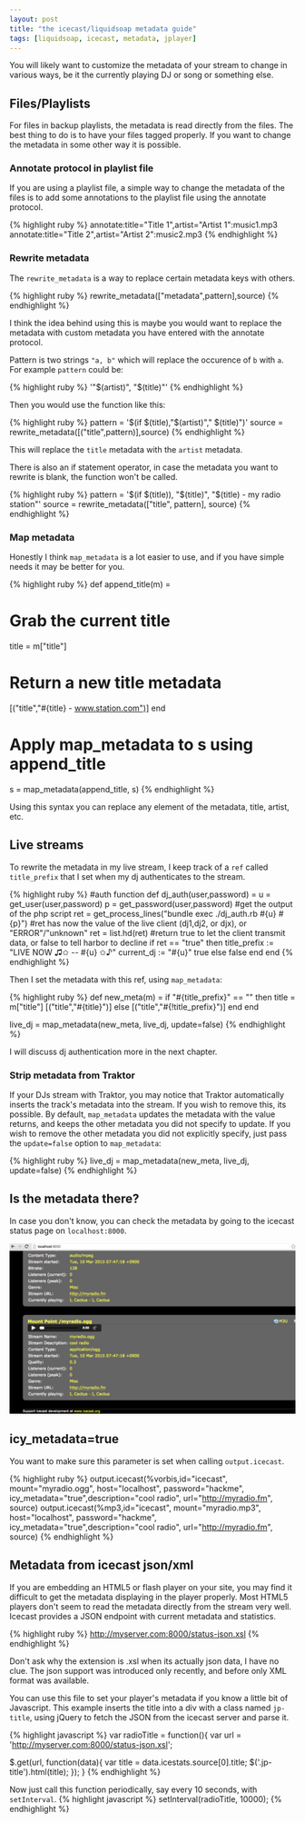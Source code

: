 ```yaml
---
layout: post
title: "the icecast/liquidsoap metadata guide"
tags: [liquidsoap, icecast, metadata, jplayer]
---
```


You will likely want to customize the metadata of your stream to change in various ways, be it
the currently playing DJ or song or something else.

## Files/Playlists

For files in backup playlists, the metadata is read directly from the files. The best thing to do is to have your files tagged properly. If you want to change the metadata in some other way it is possible.

### Annotate protocol in playlist file
If you are using a playlist file, a simple way to change the metadata of the files is to add some annotations to the playlist file using the annotate protocol.

{% highlight ruby %}
annotate:title="Title 1",artist="Artist 1":music1.mp3
annotate:title="Title 2",artist="Artist 2":music2.mp3
{% endhighlight %}

### Rewrite metadata

The `rewrite_metadata` is a way to replace certain metadata keys with others.

{% highlight ruby %}
rewrite_metadata(["metadata",pattern],source)
{% endhighlight %}

I think the idea behind using this is maybe you would want to replace the metadata with custom metadata you have entered with the annotate protocol.

Pattern is two strings `"a, b"` which will replace the occurence of `b` with `a`.
For example `pattern` could be:

{% highlight ruby %}
'"$(artist)", "$(title)"'
{% endhighlight %}

Then you would use the function like this:

{% highlight ruby %}
pattern = '$(if $(title),"$(artist)"," $(title)")'
source = rewrite_metadata([("title",pattern)],source)
{% endhighlight %}

This will replace the `title` metadata with the `artist` metadata.

There is also an if statement operator, in case the metadata you want to rewrite is blank, the function won't be called.

{% highlight ruby %}
pattern = '$(if $(title)), "$(title)", "$(title) - my radio station"'
source = rewrite_metadata(["title", pattern], source)
{% endhighlight %}

### Map metadata

Honestly I think `map_metadata` is a lot easier to use, and if you have simple needs it may be better for you.

{% highlight ruby %}
def append_title(m) =
  # Grab the current title
  title = m["title"]

  # Return a new title metadata
  [("title","#{title} - www.station.com")]
end

# Apply map_metadata to s using append_title
s = map_metadata(append_title, s)
{% endhighlight %}

Using this syntax you can replace any element of the metadata, title, artist, etc.

## Live streams

To rewrite the metadata in my live stream, I keep track of a `ref` called `title_prefix` that I set when my dj authenticates to the stream.

{% highlight ruby %}
#auth function
def dj_auth(user,password) =
  u = get_user(user,password)
  p = get_password(user,password)
  #get the output of the php script
  ret = get_process_lines("bundle exec ./dj_auth.rb #{u} #{p}")
  #ret has now the value of the live client (dj1,dj2, or djx), or "ERROR"/"unknown"
  ret = list.hd(ret)
  #return true to let the client transmit data, or false to tell harbor to decline
  if ret == "true" then
    title_prefix := "LIVE NOW ♫✩ -- #{u} ✩♪"
    current_dj := "#{u}"
    true
  else
    false
  end
end
{% endhighlight %}

Then I set the metadata with this ref, using `map_metadata`:

{% highlight ruby %}
def new_meta(m) =
  if "#{title_prefix}" == "" then
    title = m["title"]
    [("title","#{title}")]
  else
    [("title","#{!title_prefix}")]
  end
end

live_dj = map_metadata(new_meta, live_dj, update=false)
{% endhighlight %}

I will discuss dj authentication more in the next chapter.

### Strip metadata from Traktor

If your DJs stream with Traktor, you may notice that Traktor automatically inserts the track's metadata into the stream. If you wish to remove this, its possible. By default, `map_metadata` updates the metadata with the value returns, and keeps the other metadata you did not specify to update. If you wish to remove the other metadata you did not explicitly specify, just pass the `update=false` option to `map_metadata`:

{% highlight ruby %}
live_dj = map_metadata(new_meta, live_dj, update=false)
{% endhighlight %}

## Is the metadata there?

In case you don't know, you can check the metadata by going to the icecast
status page on `localhost:8000`.

![icecast screenshot](/assets/images/icecast_screenshot.png)

## icy_metadata=true

You want to make sure this parameter is set when calling `output.icecast`.

{% highlight ruby %}
output.icecast(%vorbis,id="icecast",
               mount="myradio.ogg",
               host="localhost", password="hackme",
               icy_metadata="true",description="cool radio",
               url="http://myradio.fm",
               source)
output.icecast(%mp3,id="icecast",
               mount="myradio.mp3",
               host="localhost", password="hackme",
               icy_metadata="true",description="cool radio",
               url="http://myradio.fm",
               source)
{% endhighlight %}

## Metadata from icecast json/xml

If you are embedding an HTML5 or flash player on your site, you may find it difficult to get the metadata displaying in the player properly. Most HTML5 players don't seem to read the metadata directly from the stream very well. Icecast provides a JSON endpoint with current metadata and statistics.

{% highlight ruby %}
http://myserver.com:8000/status-json.xsl
{% endhighlight %}

Don't ask why the extension is .xsl when its actually json data, I have no clue. The json support was introduced only recently, and before only XML format was available.

You can use this file to set your player's metadata if you know a little bit of Javascript. This example inserts the title into a div with a class named `jp-title`, using jQuery to fetch the JSON from the icecast server and parse it.


{% highlight javascript %}
var radioTitle = function(){
  var url = 'http://myserver.com:8000/status-json.xsl';

  $.get(url, function(data){
    var title = data.icestats.source[0].title;
    $('.jp-title').html(title);
  });
}
{% endhighlight %}

Now just call this function periodically, say every 10 seconds, with `setInterval`.
{% highlight javascript %}
  setInterval(radioTitle, 10000);
{% endhighlight %}

